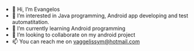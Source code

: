 - 👋 Hi, I’m Evangelos
- 👀 I’m interested in Java programming, Android app developing and test automatitation.
- 🌱 I’m currently learning Android programming
- 💞️ I’m looking to collaborate on my android project
- 📫 You can reach me on vaggelissym@hotmail.com

<!---
EvangSym/EvangSym is a ✨ special ✨ repository because its `README.md` (this file) appears on your GitHub profile.
You can click the Preview link to take a look at your changes.
--->
